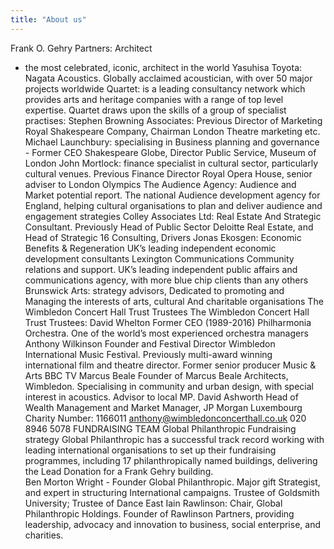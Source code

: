 ```yaml
---
title: "About us"
---
```


Frank O. Gehry Partners: Architect
- the most celebrated, iconic,
architect in the world
Yasuhisa Toyota: Nagata Acoustics.
Globally acclaimed acoustician,
with over 50 major projects
worldwide
Quartet: is a leading consultancy
network which provides arts
and heritage companies with 
a range of top level expertise.
Quartet draws upon the skills 
of a group of specialist practises:
Stephen Browning Associates:
Previous Director of Marketing Royal
Shakespeare Company,  Chairman
London Theatre marketing etc.
Michael Launchbury: specialising in 
Business planning and governance -
Former CEO Shakespeare Globe,
Director Public Service, Museum 
of London
John Mortlock: finance specialist
in cultural sector, particularly cultural
venues.  Previous Finance Director
Royal Opera House, senior adviser to
London Olympics
The Audience Agency: Audience and 
Market potential report.  The national
Audience development agency for 
England, helping cultural organisations 
to plan and deliver audience and
engagement strategies
Colley Associates Ltd: Real Estate
And Strategic Consultant. Previously
Head of Public Sector Deloitte Real
Estate, and Head of Strategic
16
Consulting, Drivers Jonas
Ekosgen: Economic Benefits & 
Regeneration
UK’s leading independent economic 
development consultants
Lexington Communications
Community relations and support.
UK’s leading independent public
affairs and communications agency, 
with more blue chip clients than any
others
Brunswick Arts: strategy advisors,
Dedicated to promoting and
Managing the interests of arts, cultural
And charitable organisations
The Wimbledon Concert Hall Trust
Trustees
The Wimbledon Concert Hall Trust
Trustees:
David Whelton Former CEO (1989-2016) Philharmonia Orchestra. 
One of the world’s most experienced orchestra managers
Anthony Wilkinson Founder and Festival Director Wimbledon 
International Music Festival. Previously multi-award winning 
international film and theatre director. Former senior producer Music 
& Arts BBC TV
Marcus Beale Founder of Marcus Beale Architects, Wimbledon. 
Specialising in community and urban design, with special interest in 
acoustics. Advisor to local MP.
David Ashworth Head of Wealth Management and Market Manager, 
JP Morgan Luxembourg
Charity Number: 1166011
 anthony@wimbledonconcerthall.co.uk 020 8946 5078
FUNDRAISING TEAM
Global Philanthropic
Fundraising strategy
Global Philanthropic has a successful track record working with 
leading international organisations to set up their fundraising 
programmes, including 
17
philanthropically named buildings, delivering the Lead Donation for a 
Frank Gehry building.  
Ben Morton Wright - Founder
Global Philanthropic.  Major gift
Strategist, and expert in structuring
International campaigns.  Trustee of Goldsmith
University; Trustee of Dance East
Iain Rawlinson: Chair, Global
Philanthropic Holdings. 
Founder of Rawlinson Partners, 
providing leadership, advocacy
and innovation to business, social
enterprise, and charities.
